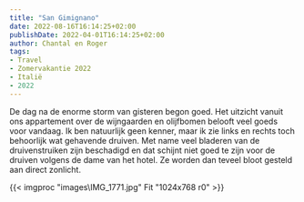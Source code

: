 ```yaml
---
title: "San Gimignano"
date: 2022-08-16T16:14:25+02:00
publishDate: 2022-04-01T16:14:25+02:00
author: Chantal en Roger
tags:
- Travel
- Zomervakantie 2022
- Italië
- 2022
---
```


De dag na de enorme storm van gisteren begon goed. Het uitzicht vanuit ons appartement over de wijngaarden en olijfbomen belooft veel goeds voor vandaag. Ik ben natuurlijk geen kenner, maar ik zie links en rechts toch behoorlijk wat gehavende druiven. Met name veel bladeren van de druivenstruiken zijn beschadigd en dat schijnt niet goed te zijn voor de druiven volgens de dame van het hotel. Ze worden dan teveel bloot gesteld aan direct zonlicht.

{{< imgproc "images\IMG_1771.jpg" Fit "1024x768 r0" >}}

<!-- {{< imgproc "images\IMG_1778.jpg" Fit "1024x768 r0" >}}

Maar goed. We ontbijten in rap tempo, want we willen op tijd vertrekken naar San Gimignano: wellicht het bekendste bergdorp van Toscane. In dit dorp waan je je in de Middeleeuwen. Om half tien parkeren we op de half lege parkeerplaats. Na een paar minuten lopen komen we aan bij de toegangspoort tot het dorp. Het is bekend om het feit dat de skyline nagenoeg niet veranderd is sinds de Middeleeuwen. De veertien middeleeuwse torens hebben het dorp de bijnaam "Manhattan van de Middeleeuwen" gegeven.

Vanwege het vroege tijdstip is het heerlijk rustig en kunnen we op ons gemak door de smalle straatjes wandelen.

{{< imgproc "images\IMG_4564.JPG" Fit "1024x768 r270" >}}

Op het grote plein halen we een ijs bij meervoudig wereldkampioen Gelateria Dondoli. In de schaduw van de waterput eten we in snel tempo het ijs op (want wespen!). Daarna gaan we via smalle steegjes en een parkje naar het hoogste punt.

{{< imgproc "images\IMG_4569.JPG" Fit "1024x768 r270" >}}

{{< imgproc "images\IMG_4571.JPG" Fit "1024x768 r0" >}}

Hier hebben we een mooi uitzicht over het dorp en de omgeving.

{{< imgproc "images\IMG_1810.jpg" Fit "1024x768 r0" >}}

{{< imgproc "images\IMG_4579.JPG" Fit "1024x768 r0" >}}

{{< imgproc "images\IMG_4590.JPG" Fit "1024x768 r270" >}}

Rond 12:30 hebben we het wel gezien allemaal en lopen terug richting de auto. De tourbussen zijn inmiddels gearriveerd, en het is een drukte van jewelste in de hoofdstraat. Onderweg bekijken we nog de gratis toegankelijke miniatuurversie van het stadje.

{{< imgproc "images\IMG_4592.JPG" Fit "1024x768 r270" >}}

De rest van de middag besteden we aan de koffers inpakken (laatste avond :-() en chillen bij het zwembad. We sluiten het bezoek aan Castello di Gabbiano in stijl af bij het restaurant.

{{< imgproc "images\collage.jpg" Fit "1024x768 r0" >}} -->
